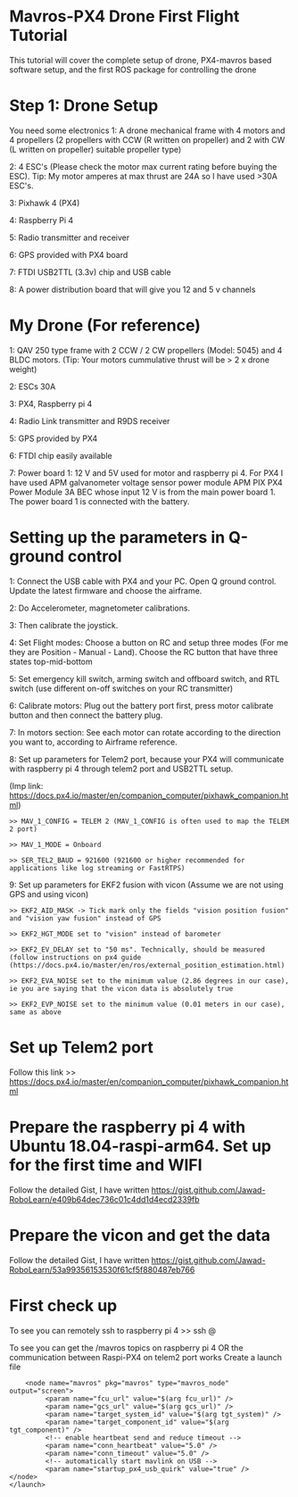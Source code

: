 # Mavros-PX4 Drone First Flight Tutorial
This tutorial will cover the complete setup of drone, PX4-mavros based software setup, and the first ROS package for controlling the drone

# Step 1: Drone Setup
You need some electronics
1: A drone mechanical frame with 4 motors and 4 propellers (2 propellers with CCW (R written on propeller) and 2 with CW (L written on propeller) suitable propeller type)

2: 4 ESC's (Please check the motor max current rating before buying the ESC). Tip: My motor amperes at max thrust are 24A so I have used >30A ESC's. 

3: Pixhawk 4 (PX4)

4: Raspberry Pi 4

5: Radio transmitter and receiver

6: GPS provided with PX4 board

7: FTDI USB2TTL (3.3v) chip and USB cable 

8: A power distribution board that will give you 12 and 5 v channels

# My Drone (For reference)
1: QAV 250 type frame with 2 CCW / 2 CW propellers (Model: 5045) and 4 BLDC motors. (Tip: Your motors cummulative thrust will be > 2 x drone weight)

2: ESCs 30A

3: PX4, Raspberry pi 4

4: Radio Link transmitter and R9DS receiver

5: GPS provided by PX4

6: FTDI chip easily available

7: Power board 1: 12 V and 5V used for motor and raspberry pi 4. For PX4 I have used APM galvanometer voltage sensor power module APM PIX PX4 Power Module 3A BEC whose input 12 V is from the main power board 1. The power board 1 is connected with the battery. 

# Setting up the parameters in Q-ground control 
1: Connect the USB cable with PX4 and your PC. Open Q ground control. Update the latest firmware and choose the airframe.

2: Do Accelerometer, magnetometer calibrations.

3: Then calibrate the joystick. 

4: Set Flight modes: Choose a button on RC and setup three modes (For me they are Position - Manual - Land). Choose the RC button that have three states top-mid-bottom

5: Set emergency kill switch, arming switch and offboard switch, and RTL switch (use different on-off switches on your RC transmitter)

6: Calibrate motors: Plug out the battery port first, press motor calibrate button and then connect the battery plug. 

7: In motors section: See each motor can rotate according to the direction you want to, according to Airframe reference.

8: Set up parameters for Telem2 port, because your PX4 will communicate with raspberry pi 4 through telem2 port and USB2TTL setup. 

(Imp link: https://docs.px4.io/master/en/companion_computer/pixhawk_companion.html)

    >> MAV_1_CONFIG = TELEM 2 (MAV_1_CONFIG is often used to map the TELEM 2 port)
    
    >> MAV_1_MODE = Onboard
    
    >> SER_TEL2_BAUD = 921600 (921600 or higher recommended for applications like log streaming or FastRTPS)
    
9: Set up parameters for EKF2 fusion with vicon (Assume we are not using GPS and using vicon)

    >> EKF2_AID_MASK -> Tick mark only the fields "vision position fusion" and "vision yaw fusion" instead of GPS
    
    >> EKF2_HGT_MODE set to "vision" instead of barometer
    
    >> EKF2_EV_DELAY set to "50 ms". Technically, should be measured (follow instructions on px4 guide (https://docs.px4.io/master/en/ros/external_position_estimation.html)
    
    >> EKF2_EVA_NOISE set to the minimum value (2.86 degrees in our case), ie you are saying that the vicon data is absolutely true
    
    >> EKF2_EVP_NOISE set to the minimum value (0.01 meters in our case), same as above

# Set up Telem2 port 
Follow this link >> https://docs.px4.io/master/en/companion_computer/pixhawk_companion.html

# Prepare the raspberry pi 4 with Ubuntu 18.04-raspi-arm64. Set up for the first time and WIFI
Follow the detailed Gist, I have written 
https://gist.github.com/Jawad-RoboLearn/e409b64dec736c01c4dd1d4ecd2339fb

# Prepare the vicon and get the data
Follow the detailed Gist, I have written
https://gist.github.com/Jawad-RoboLearn/53a99356153530f61cf5f880487eb766

# First check up 
To see you can remotely ssh to raspberry pi 4 
    >> ssh <computer-name>@<rasperry pi IP address>

To see you can get the /mavros topics on raspberry pi 4 OR the communication between Raspi-PX4 on telem2 port works
    Create a launch file
    <launch>
        <arg name="fcu_url" default="/dev/ttyUSB0"/>
        <arg name="gcs_url" default="udp://:14556@127.0.0.1:14550" />
        <arg name="tgt_system" default="1" />
        <arg name="tgt_component" default="1" />
        
        <node name="mavros" pkg="mavros" type="mavros_node" output="screen">
             <param name="fcu_url" value="$(arg fcu_url)" />
             <param name="gcs_url" value="$(arg gcs_url)" />
             <param name="target_system_id" value="$(arg tgt_system)" />
             <param name="target_component_id" value="$(arg tgt_component)" />
             <!-- enable heartbeat send and reduce timeout -->
             <param name="conn_heartbeat" value="5.0" />
             <param name="conn_timeout" value="5.0" />
             <!-- automatically start mavlink on USB -->
             <param name="startup_px4_usb_quirk" value="true" />
    </node>
    </launch>
 
    
